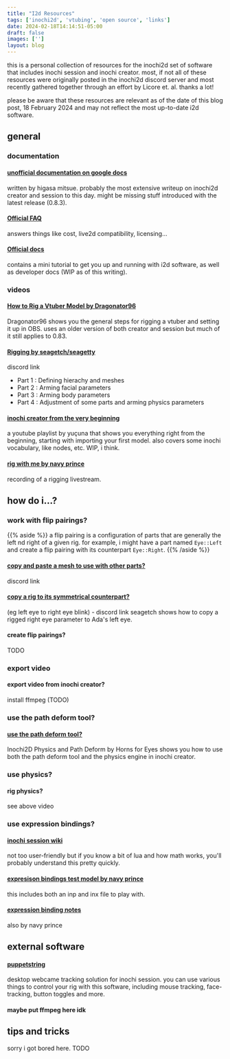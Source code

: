 ```yaml
---
title: "I2d Resources"
tags: ['inochi2d', 'vtubing', 'open source', 'links']
date: 2024-02-18T14:14:51-05:00
draft: false 
images: [''] 
layout: blog
---
```


this is a personal collection of resources for the inochi2d set of software that includes inochi session and inochi creator. most, if not all of these resources were originally posted in the inochi2d discord server and most recently gathered together through an effort by Licore et. al. thanks a lot!

please be aware that these resources are relevant as of the date of this blog post, 18 February 2024 and may not reflect the most up-to-date i2d software.

## general

### documentation

#### [unofficial documentation on google docs](https://docs.google.com/document/d/1c6wNwVipg4NZ_XPUJJL-hdZarJrX9rGu1tLPNRCvbjw/edit?usp=sharing)
written by higasa mitsue. probably the most extensive writeup on inochi2d creator and session to this day. might be missing stuff introduced with the latest release (0.8.3).

#### [Official FAQ](https://docs.inochi2d.com/en/latest/inochi2d/faq.html)
answers things like cost, live2d compatibility, licensing...

#### [Official docs](https://docs.inochi2d.com/en/latest/)
contains a mini tutorial to get you up and running with i2d software, as well as developer docs (WIP as of this writing).

### videos

#### [How to Rig a Vtuber Model by Dragonator96](https://www.youtube.com/watch?v=wNwoKXeqtQY)
Dragonator96 shows you the general steps for rigging a vtuber and setting it up in OBS. uses an older version of both creator and session but much of it still applies to 0.83.

#### [Rigging by seagetch/seagetty](https://discord.com/channels/855173611409506334/855173611409506337/1123160353421930526)
discord link
- Part 1 : Defining hierachy and meshes
- Part 2 : Arming facial parameters
- Part 3 : Arming body parameters
- Part 4 : Adjustment of some parts and arming physics parameters

#### [inochi creator from the very beginning](https://www.youtube.com/playlist?list=PLobCmNaRKsjUApKCu2zd5-EhQjdrEbcXZ)
a youtube playlist by yuçuna that shows you everything right from the beginning, starting with importing your first model. also covers some inochi vocabulary, like nodes, etc. WIP, i think.

#### [rig with me by navy prince](https://www.youtube.com/watch?v=KcOxxSNwFLs)
recording of a rigging livestream. 

## how do i...?

### work with flip pairings?
{{% aside %}}
a flip pairing is a configuration of parts that are generally the left nd right of a given rig. for example, i might have a part named `Eye::Left` and create a flip pairing with its counterpart `Eye::Right`.
{{% /aside %}}
<p></p>

#### [copy and paste a mesh to use with other parts?](https://discord.com/channels/855173611409506334/888154799357440030/1080316944495943790)
discord link

#### [copy a rig to its symmetrical counterpart?](https://discord.com/channels/855173611409506334/888154799357440030/1128340725025738813)
(eg left eye to right eye blink) - discord link
seagetch shows how to copy a rigged right eye parameter to Ada's left eye.

#### create flip pairings?
TODO

### export video
#### export video from inochi creator?
install ffmpeg (TODO)

### use the path deform tool?
#### [use the path deform tool?](https://youtu.be/gPMdlKGLELE?si=9OGjWKNJektpooEC)
Inochi2D Physics and Path Deform by Horns for Eyes shows you how to use both the path deform tool and the physics engine in inochi creator.

### use physics?
#### rig physics?
see above video

### use expression bindings?

#### [inochi session wiki](https://github.com/Inochi2D/inochi-session/wiki)
not too user-friendly but if you know a bit of lua and how math works, you'll probably understand this pretty quickly.

#### [expresison bindings test model by navy prince](https://ko-fi.com/s/7a25339fbe)
this includes both an inp and inx file to play with.

#### [expression binding notes](https://docs.google.com/document/d/11Xsjy5mZml6OIpqDdt9xfz32onw2OsO2bwTv_smuH8Y/edit)
also by navy prince

## external software 

#### [puppetstring](https://ar14.itch.io/puppetstring)
desktop webcame tracking solution for inochi session. you can use various things to control your rig with this software, including mouse tracking, face-tracking, button toggles and more. 

#### maybe put ffmpeg here idk

## tips and tricks

sorry i got bored here. TODO
